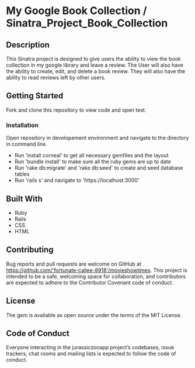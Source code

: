 # My Google Book Collection / Sinatra_Project_Book_Collection

## Description

  This Sinatra project is designed to give users the ability to view the book collection in my google library and leave a review.
  The User will also have the ability to create, edit, and delete a book review. They will also have the ability to read reviews left by other users.
  
## Getting Started

Fork and clone this repository to view code and open test.

### Installation

Open repository in developement environment and navigate to the directory in command line.

* Run 'install corneal' to get all necessary gemfiles and the layout
* Run 'bundle install' to make sure all the ruby gems are up to date
* Run 'rake db:migrate' and 'rake db:seed' to create and seed database tables
* Run 'rails s' and navigate to 'https://localhost:3000' 

## Built With

* Ruby
* Rails
* CSS
* HTML
 
## Contributing
Bug reports and pull requests are welcome on GitHub at https://github.com/'fortunate-callee-8918'/movieshowtimes. This project is intended to be a safe, welcoming space for collaboration, and contributors are expected to adhere to the Contributor Covenant code of conduct.

## License
The gem is available as open source under the terms of the MIT License.

## Code of Conduct
Everyone interacting in the jurassiczooapp project’s codebases, issue trackers, chat rooms and mailing lists is expected to follow the code of conduct.